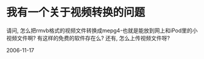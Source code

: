 # 我有一个关于视频转换的问题

请问, 怎么把rmvb格式的视频文件转换成mepg4-也就是能放到网上和iPod里的小视频文件啊? 有这样的免费的软件存在么? 还有, 怎么上传视频文件呀?

2006-11-17